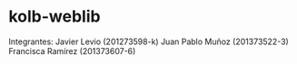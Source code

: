 # kolb-weblib
Integrantes:
  Javier Levio (201273598-k)
  Juan Pablo Muñoz (201373522-3)
  Francisca Ramírez (201373607-6)

